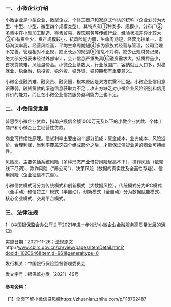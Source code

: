 ### 一、	小微企业介绍
小微企业是小型企业、微型企业、个体工商户和家庭式作坊的统称（企业划分为大型、中型、小型、微型四个规模类型）。其特点有①种类多、规模小、分布广②多集中在小型加工制造、零售贸易、餐饮服务等传统行业，经验状况差异比较大③自有资金少，资产规模较小，抗风险能力弱，生命周期短，经营比较单一，市场淘汰率高，经营风险高，平均生命周期短④多为家族式经营与管理，公司治理不完善，管理相对不正规，缺乏长远的规划⑤信息不对称，缺少正规财务记录，绝大部分报表未经过外部审计，会计信息严重失真⑥融资需求大，抵质押品少，首次贷款难，风险溢价高。小微企业基数大，行业范围广，容纳就业人口多，对稳就业、稳金融、稳投资、稳外资、稳外贸、稳预期都有重要意义。

小微企业融资难、融资贵、融资慢，根本原因是双方供需不匹配。小微企业信用意识薄弱，融资贷款的渠道信息获取力不足；攻击方缺乏对小微企业风险识别和信用评价的能力，而且在小微企业信贷服务盈利能力上也不足。
### 二、	小微信贷发展
普惠型小微企业贷款，指单户授信金额1000万元及以下的小微企业贷款、个体工商户和小微企业主经营性贷款。

商业可持续性原理。信贷利率主要由四个部分组成：资金成本、业务成本、风险溢价、合理利润，当利率覆盖这四个组成部分之后，才能保证信贷业务的商业可持续性。

风险高，主要包括系统风险（多种形态产业借贷风险居高不下）、操作风险（依赖线下尽调）、欺诈风险（“养公司”）、决策风险（数据的真实性及全面性存疑）、信用风险（企业征信不完善）。

小微信贷模式可分为传统模式和创新模式（大数据风控），传统模式分为IPC模式（全手动）和信贷工厂模式（半自动），创新模式（全自动）分为数据赋能模式、核心企业模式、交易平台模式。
### 三、	法律法规

1.《中国银保监会办公厅关于2021年进一步推动小微企业金融服务高质量发展的通知》

实施日期：2021-11-26；法规原文http://www.cbirc.gov.cn/cn/view/pages/ItemDetail.html?docId=1020646&itemId=961&generaltype=0

发行机关：中国银行保险监督管理委员会

发文字号：银保监办发〔2021〕49号

#### 参考资料：
【1】全面了解小微信贷风控https://zhuanlan.zhihu.com/p/118702487
